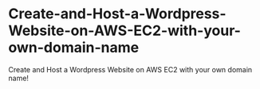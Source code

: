 # Create-and-Host-a-Wordpress-Website-on-AWS-EC2-with-your-own-domain-name
Create and Host a Wordpress Website on AWS EC2 with your own domain name!
